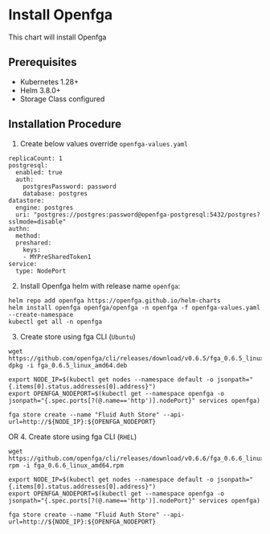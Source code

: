 <!--- app-name: OpenFGA --->

# Install Openfga
This chart will install Openfga  

## Prerequisites
- Kubernetes 1.28+
- Helm 3.8.0+
- Storage Class configured

## Installation Procedure
1. Create below values override `openfga-values.yaml`
```console
replicaCount: 1
postgresql:
  enabled: true
  auth:
    postgresPassword: password
    database: postgres
datastore:
  engine: postgres
  uri: "postgres://postgres:password@openfga-postgresql:5432/postgres?sslmode=disable"
authn:
  method:
  preshared:
    keys:
    - MYPreSharedToken1
service:
  type: NodePort
```

2. Install Openfga helm with release name `openfga`:
```
helm repo add openfga https://openfga.github.io/helm-charts
helm install openfga openfga/openfga -n openfga -f openfga-values.yaml --create-namespace
kubectl get all -n openfga
```

3. Create store using fga CLI (`Ubuntu`)
```
wget https://github.com/openfga/cli/releases/download/v0.6.5/fga_0.6.5_linux_amd64.deb
dpkg -i fga_0.6.5_linux_amd64.deb

export NODE_IP=$(kubectl get nodes --namespace default -o jsonpath="{.items[0].status.addresses[0].address}")
export OPENFGA_NODEPORT=$(kubectl get --namespace openfga -o jsonpath="{.spec.ports[?(@.name=='http')].nodePort}" services openfga)

fga store create --name "Fluid Auth Store" --api-url=http://${NODE_IP}:${OPENFGA_NODEPORT}
```
OR
4. Create store using fga CLI (`RHEL`)
```
wget https://github.com/openfga/cli/releases/download/v0.6.6/fga_0.6.6_linux_amd64.rpm
rpm -i fga_0.6.6_linux_amd64.rpm 

export NODE_IP=$(kubectl get nodes --namespace default -o jsonpath="{.items[0].status.addresses[0].address}")
export OPENFGA_NODEPORT=$(kubectl get --namespace openfga -o jsonpath="{.spec.ports[?(@.name=='http')].nodePort}" services openfga)

fga store create --name "Fluid Auth Store" --api-url=http://${NODE_IP}:${OPENFGA_NODEPORT}
```
